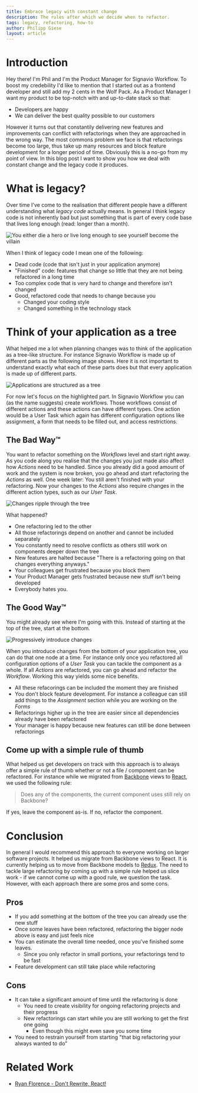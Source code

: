 ```yaml
---
title: Embrace legacy with constant change
description: The rules after which we decide when to refactor.
tags: legacy, refactoring, how-to
author: Philipp Giese
layout: article
---
```


# Introduction
Hey there!
I'm Phil and I'm the Product Manager for Signavio Workflow.
To boost my credebility I'd like to mention that I started out as a frontend developer and still add my 2 cents in the Wolf Pack.
As a Product Manager I want my product to be top-notch with and up-to-date stack so that:

- Developers are happy
- We can deliver the best quality possible to our customers

However it turns out that constantily delivering new features and improvements can conflict with refactorings when they are approached in the wrong way.
The most commons problem we face is that refactorings become too large, thus take up many resources and block feature development for a longer period of time.
Obviously this is a no-go from my point of view.
In this blog post I want to show you how we deal with constant change and the legacy code it produces.

# What is legacy?

Over time I've come to the realisation that different people have a different understanding what _legacy code_ actually means.
In general I think legacy code is not inherently bad but just something that is part of every code base that lives long enough (read: longer than a month).

![You either die a hero or live long enough to see yourself become the villain](../2017/become-the-villain.jpg)

When I think of legacy code I mean one of the following:

- Dead code (code that isn't just in your application anymore)
- "Finished" code: features that change so little that they are not being refactored in a long time
- Too complex code that is very hard to change and therefore isn't changed
- Good, refactored code that needs to change because you
  - Changed your coding style
  - Changed something in the technology stack

# Think of your application as a tree

What helped me a lot when planning changes was to think of the application as a tree-like structure.
For instance Signavio Workflow is made up of different parts as the following image shows.
Here it is not important to understand exactly what each of these parts does but that every application is made up of different parts.

![Applications are structured as a tree](../2017/application-tree.png)

For now let's focus on the highlighted part.
In Signavio Workflow you can (as the name suggests) create workflows.
Those workflows consist of different actions and these actions can have different types.
One action would be a User Task which again has different configuration options like assignment, a form that needs to be filled out, and access restrictions.

## The Bad Way™

You want to refactor something on the _Workflows_ level and start right away.
As you code along you realise that the changes you just made also affect how _Actions_ need to be handled.
Since you already did a good amount of work and the system is now broken, you go ahead and start refactoring the _Actions_ as well.
One week later: You still aren't finished with your refactoring.
Now your changes to the _Actions_ also require changes in the different action types, such as our _User Task_.

![Changes ripple through the tree](../2017/bad-refactoring.png)

What happened?

- One refactoring led to the other
- All those refactorings depend on another and cannot be included separately
- You constantly need to resolve conflicts as others still work on components deeper down the tree
- New features are halted because "There is a refactoring going on that changes everything anyways."
- Your colleagues get frustrated because you block them
- Your Product Manager gets frustrated because new stuff isn't being developed
- Everybody hates you.

## The Good Way™

You might already see where I'm going with this.
Instead of starting at the top of the tree, start at the bottom.

![Progressively introduce changes](../2017/good-refactoring.png)

When you introduce changes from the bottom of your application tree, you can do that one node at a time.
For instance only once you refactored all configuration options of a _User Task_ you can tackle the component as a whole.
If all _Actions_ are refactored, you can go ahead and refactor the _Workflow_.
Working this way yields some nice benefits.

- All these refacorings can be included the moment they are finished
- You don't block feature development. For instance a colleague can still add things to the _Assignment_ section while you are working on the _Forms_
- Refactorings higher up in the tree are easier since all dependencies already have been refactored
- Your manager is happy because new features can still be done between refactorings

## Come up with a simple rule of thumb

What helped us get developers on track with this approach is to always offer a simple rule of thumb whether or not a file / component can be refactored.
For instance while we migrated from [Backbone](http://backbonejs.org/) views to [React](https://facebook.github.io/react/), we used the following rule:

> Does any of the components, the current component uses still rely on Backbone?

If yes, leave the component as-is. If no, refactor the component.

# Conclusion

In general I would recommend this approach to everyone working on larger software projects.
It helped us migrate from Backbone views to React.
It is currently helping us to move from Backbone models to [Redux](http://redux.js.org/).
The need to tackle large refactoring by coming up with a simple rule helped us slice work - if we cannot come up with a good rule, we question the task.
However, with each approach there are some pros and some cons.

## Pros

- If you add something at the bottom of the tree you can already use the new stuff
- Once some leaves have been refactored, refactoring the bigger node above is easy and just feels nice
- You can estimate the overall time needed, once you've finished some leaves.
  - Since you only refactor in small portions, your refactorings tend to be fast
- Feature development can still take place while refactoring

## Cons

- It can take a significant amount of time until the refactoring is done
  - You need to create visibility for ongoing refactoring projects and their progress
  - New refactorings can start while you are still working to get the first one going
    - Even though this might even save you some time
- You need to restrain yourself from starting "that big refactoring your always wanted to do"

# Related Work

- [Ryan Florence - Don't Rewrite, React!](https://www.youtube.com/watch?v=BF58ZJ1ZQxY)
